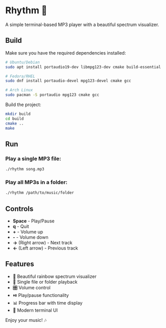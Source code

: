 # Rhythm 🎵

A simple terminal-based MP3 player with a beautiful spectrum visualizer.

## Build

Make sure you have the required dependencies installed:

```bash
# Ubuntu/Debian
sudo apt install portaudio19-dev libmpg123-dev cmake build-essential

# Fedora/RHEL
sudo dnf install portaudio-devel mpg123-devel cmake gcc

# Arch Linux
sudo pacman -S portaudio mpg123 cmake gcc
```

Build the project:

```bash
mkdir build
cd build
cmake ..
make
```

## Run

### Play a single MP3 file:
```bash
./rhythm song.mp3
```

### Play all MP3s in a folder:
```bash
./rhythm /path/to/music/folder
```

## Controls

- **Space** - Play/Pause
- **q** - Quit
- **+** - Volume up
- **-** - Volume down
- **→** (Right arrow) - Next track
- **←** (Left arrow) - Previous track

## Features

- 🎨 Beautiful rainbow spectrum visualizer
- 📁 Single file or folder playback
- 🎛️ Volume control
- ⏯️ Play/pause functionality
- 📊 Progress bar with time display
- 🎵 Modern terminal UI

Enjoy your music! 🎶 